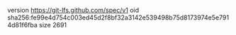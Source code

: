 version https://git-lfs.github.com/spec/v1
oid sha256:fe99e4d754c003ed45d2f8bf32a3142e539498b75d8173974e5e7914d81f6fba
size 2691
